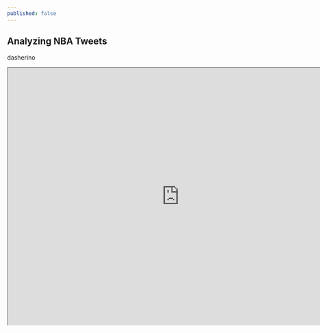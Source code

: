 ```yaml
---
published: false
---
```




## Analyzing NBA Tweets



dasherino
<iframe src="http://52.35.103.52:5601/goto/3fa5844a68db391784a778aba9ae4974" height="600" width="800"></iframe>
